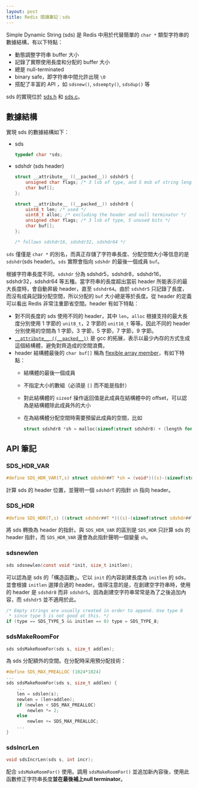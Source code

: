 ```yaml
---
layout: post
title: Redis 閱讀筆記：sds
---
```


Simple Dynamic String (sds) 是 Redis 中用於代替簡單的 `char *` 類型字符串的數據結構，有以下特點：

- 動態調整字符串 buffer 大小
- 記錄了實際使用長度和分配的 buffer 大小
- 總是 null-terminated
- binary safe，即字符串中間允許出現 `\0`
- 搭配了丰富的 API ，如 `sdsnew()`, `sdsempty()`, `sdsdup()` 等

sds 的實現位於 [sds.h][] 和 [sds.c][]。

[sds.h]: https://github.com/antirez/redis/blob/unstable/src/sds.h
[sds.c]: https://github.com/antirez/redis/blob/unstable/src/sds.c

## 數據結構

實現 sds 的數據結構如下：

- sds

  ```c
  typedef char *sds;
  ```

- sdshdr (sds header)

  ```c
  struct __attribute__ ((__packed__)) sdshdr5 {
      unsigned char flags; /* 3 lsb of type, and 5 msb of string length */
      char buf[];
  };

  struct __attribute__ ((__packed__)) sdshdr8 {
      uint8_t len; /* used */
      uint8_t alloc; /* excluding the header and null terminator */
      unsigned char flags; /* 3 lsb of type, 5 unused bits */
      char buf[];
  };

  /* follows sdshdr16, sdshdr32, sdshdr64 */
  ```

`sds` 僅僅是 `char *` 的別名，而真正存儲了字符串長度、分配空間大小等信息的是 `sdshdr`(sds header)。`sds` 實際會指向 `sdshdr` 的最後一個成員 `buf`。

根據字符串長度不同，`sdshdr` 分為 sdshdr5，sdshdr8，sdshdr16，sdshdr32，sdshdr64 等五種。當字符串的長度超出當前 header 所能表示的最大長度時，會自動昇級 header，直至 `sdshdr64`。由於 `sdshdr5` 只記錄了長度，而沒有成員記錄分配空間，所以分配的 `buf` 大小總是等於長度。從 header 的定義可以看出 Redis 非常注重節省空間。header 有如下特點：

- 對不同長度的 sds 使用不同的 header，其中 `len`，`alloc` 根據支持的最大長度分別使用 1 字節的 `unit8_t`，2 字節的 `unit16_t` 等等。因此不同的 header 分別使用的空間為 1 字節，3 字節，5 字節，7 字節，9 字節。
- [`__attribute__ ((__packed__))`][packed] 是 gcc 的拓展，表示以最少內存的方式生成這個結構體，避免對齊造成的空間浪費。
- header 結構體最後的 `char buf[]` 稱為 [flexible array member][fam]，有如下特點：
  - 結構體的最後一個成員
  - 不指定大小的數組（必須是 `[]` 而不能是指針）
  - 對此結構體的 `sizeof` 操作返回值是此成員在結構體中的 offset，可以認為是結構體除此成員外的大小
  - 在為結構體分配空間時需要預留此成員的空間，比如

    ```c
    struct sdshdr8 *sh = malloc(sizeof(struct sdshdr8) + (length for buf));
    ```

[packed]: https://gcc.gnu.org/onlinedocs/gcc-5.3.0/gcc/Type-Attributes.html
[fam]: https://en.wikipedia.org/wiki/Flexible_array_member

## API 筆記

### SDS_HDR_VAR

```c
#define SDS_HDR_VAR(T,s) struct sdshdr##T *sh = (void*)((s)-(sizeof(struct sdshdr##T)));
```

計算 sds 的 header 位置，並聲明一個 `sdshdrT` 的指針 `sh` 指向 header。

### SDS_HDR

```c
#define SDS_HDR(T,s) ((struct sdshdr##T *)((s)-(sizeof(struct sdshdr##T))))
```

將 sds 轉換為 header 的指針。與 `SDS_HDR_VAR` 的區別是 `SDS_HDR` 只計算 sds 的 header 指針，而 `SDS_HDR_VAR` 還會為此指針聲明一個變量 `sh`。

### sdsnewlen

```c
sds sdsnewlen(const void *init, size_t initlen);
```

可以認為是 sds 的「構造函數」。它以 `init` 的內容創建長度為 `initlen` 的 sds，並會根據 `initlen` 選擇合適的 header。值得注意的是，在創建空字符串時，使用的 header 是 `sdshdr8` 而非 `sdshdr5`。因為創建空字符串常常是為了之後追加內容，而 `sdshdr5` 並不適用於此。

```c
/* Empty strings are usually created in order to append. Use type 8
 * since type 5 is not good at this. */
if (type == SDS_TYPE_5 && initlen == 0) type = SDS_TYPE_8;
```

### sdsMakeRoomFor

```c
sds sdsMakeRoomFor(sds s, size_t addlen);
```

為 sds 分配額外的空間。在分配時采用預分配技術：

```c
#define SDS_MAX_PREALLOC (1024*1024)
...
sds sdsMakeRoomFor(sds s, size_t addlen) {
    ...
    len = sdslen(s);
    newlen = (len+addlen);
    if (newlen < SDS_MAX_PREALLOC)
        newlen *= 2;
    else
        newlen += SDS_MAX_PREALLOC;
    ...
}
```

### sdsIncrLen

```c
void sdsIncrLen(sds s, int incr);
```

配合 `sdsMakeRoomFor()` 使用。調用 `sdsMakeRoomFor()` 並追加新內容後，使用此函數修正字符串長度**並在最後補上null terminator**。
